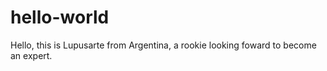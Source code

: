 # hello-world

Hello, this is Lupusarte from Argentina, a rookie looking foward to become an expert. 
